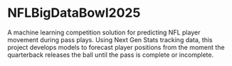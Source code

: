 # NFLBigDataBowl2025
A machine learning competition solution for predicting NFL player movement during pass plays. Using Next Gen Stats tracking data, this project develops models to forecast player positions from the moment the quarterback releases the ball until the pass is complete or incomplete.
